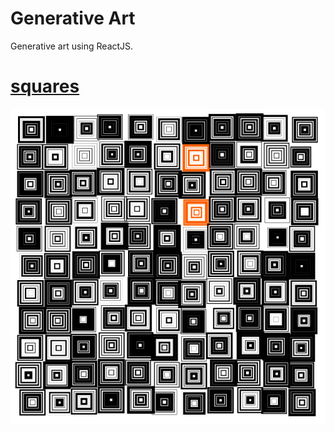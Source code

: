# Generative Art

Generative art using ReactJS.



# [squares](https://generative.monostable.co.uk/squares/)

[![squares example](static/squares_full.png)](https://generative.monostable.co.uk/squares/)
